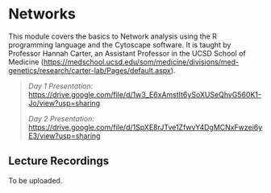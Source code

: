 # Networks
This module covers the basics to Network analysis using the R programming language and the Cytoscape software. It is taught by Professor Hannah Carter, an Assistant Professor in the UCSD School of Medicine (https://medschool.ucsd.edu/som/medicine/divisions/med-genetics/research/carter-lab/Pages/default.aspx).

> *Day 1 Presentation:* https://drive.google.com/file/d/1w3_E6xAmstIt6ySoXUSeQhvG560K1-Jo/view?usp=sharing
> 
> *Day 2 Presentation:* https://drive.google.com/file/d/1SpXE8rJTve1ZfwvY4DgMCNxFwzei6yE3/view?usp=sharing

## Lecture Recordings

To be uploaded.
